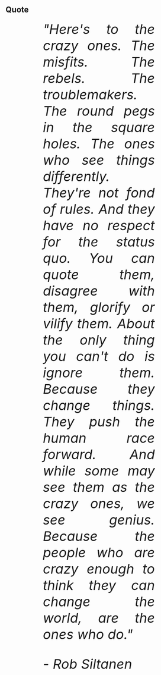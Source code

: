 ## Quote

<div style="font-style: italic; font-size: 36px; text-align: justify; width: 60%; margin: 0% 20% 0% 20%;">
"Here's to the crazy ones. The misfits. The rebels. The troublemakers. The round pegs in the square holes. The ones who see things differently. They're not fond of rules. And they have no respect for the status quo. You can quote them, disagree with them, glorify or vilify them. About the only thing you can't do is ignore them. Because they change things. They push the human race forward. And while some may see them as the crazy ones, we see genius. Because the people who are crazy enough to think they can change the world, are the ones who do."

\- Rob Siltanen
</div>
